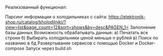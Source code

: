 Реализованный функционал:

Парсинг информации о холодильниках с сайта: https://elektronik-shop.ru/catalog/kholodilniki/?view=list&page_count=12&sort=shows&by=desc&PAGEN_1=
Заполнение базы данных
Возможность обрабатывать данные: а) Печатать все строки б) Выбирать холодильники ценой меньше n рублей в) Поиск по названию в бд
Развертывание сервисов с помощью Docker и Docker-compose
Запуск через build.sh

